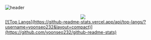 ![header](https://capsule-render.vercel.app/api?type=cylinder&color=FFFFFF&height=100&section=header&text=d&fontColor=000000&fontSize=50&animation=fadeIn&fontAlignY=55)

<div align="center">
 <a href="https://velog.io/@yoonseo232" target="_blank"><img src="https://img.shields.io/badge/velog-20C997?style=flat-square&logo=velog&logoColor=white">
</div>
[![Top Langs](https://github-readme-stats.vercel.app/api/top-langs/?username=yoonseo232&layout=compact)](https://github.com/yoonseo232/github-readme-stats)
